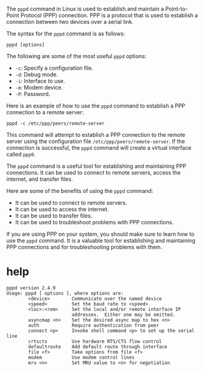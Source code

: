 The `pppd` command in Linux is used to establish and maintain a Point-to-Point Protocol (PPP) connection. PPP is a protocol that is used to establish a connection between two devices over a serial link.

The syntax for the `pppd` command is as follows:

```
pppd [options]
```

The following are some of the most useful `pppd` options:

* `-c`: Specify a configuration file.
* `-d`: Debug mode.
* `-i`: Interface to use.
* `-m`: Modem device.
* `-P`: Password.

Here is an example of how to use the `pppd` command to establish a PPP connection to a remote server:

```
pppd -c /etc/ppp/peers/remote-server
```

This command will attempt to establish a PPP connection to the remote server using the configuration file `/etc/ppp/peers/remote-server`. If the connection is successful, the `pppd` command will create a virtual interface called `ppp0`.

The `pppd` command is a useful tool for establishing and maintaining PPP connections. It can be used to connect to remote servers, access the internet, and transfer files.

Here are some of the benefits of using the `pppd` command:

* It can be used to connect to remote servers.
* It can be used to access the internet.
* It can be used to transfer files.
* It can be used to troubleshoot problems with PPP connections.

If you are using PPP on your system, you should make sure to learn how to use the `pppd` command. It is a valuable tool for establishing and maintaining PPP connections and for troubleshooting problems with them.




# help 

```
pppd version 2.4.9
Usage: pppd [ options ], where options are:
        <device>        Communicate over the named device
        <speed>         Set the baud rate to <speed>
        <loc>:<rem>     Set the local and/or remote interface IP
                        addresses.  Either one may be omitted.
        asyncmap <n>    Set the desired async map to hex <n>
        auth            Require authentication from peer
        connect <p>     Invoke shell command <p> to set up the serial line
        crtscts         Use hardware RTS/CTS flow control
        defaultroute    Add default route through interface
        file <f>        Take options from file <f>
        modem           Use modem control lines
        mru <n>         Set MRU value to <n> for negotiation
```
